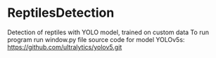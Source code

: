 # ReptilesDetection
 Detection of reptiles with YOLO model, trained on custom data
To run program run window.py file
source code for model YOLOv5s: https://github.com/ultralytics/yolov5.git
